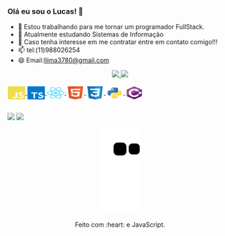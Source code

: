 ### Olá eu sou o Lucas! 👋

- 🔭 Estou trabalhando para me tornar um programador FullStack.
- 🌱 Atualmente estudando Sistemas de Informação
- 💬 Caso tenha interesse em me contratar entre em contato comigo!!!
- 📫 tel:(11)988026254
- 😄 Email:llima3780@gmail.com

<div align="center">
  <a href="https://github.com/LucasLimaAPI">
  <img height="150em" src="https://github-readme-stats.vercel.app/api?username=LucasLimaAPI&show_icons=true&theme=dark&include_all_commits=true&count_private=true"/>
    <img height="150em" src="https://github-readme-stats.vercel.app/api/top-langs/?username=LucasLimaAPI&theme=dracula&hide_border=false&&layout=compact"/>
</div>
  
  <div style="display: inline_block"><br>
  <img align="center" alt="Rafa-Js" height="30" width="40" src="https://raw.githubusercontent.com/devicons/devicon/master/icons/javascript/javascript-plain.svg">
  <img align="center" alt="Rafa-Ts" height="30" width="40" src="https://raw.githubusercontent.com/devicons/devicon/master/icons/typescript/typescript-plain.svg">
  <img align="center" alt="Rafa-React" height="30" width="40" src="https://raw.githubusercontent.com/devicons/devicon/master/icons/react/react-original.svg">
  <img align="center" alt="Rafa-HTML" height="30" width="40" src="https://raw.githubusercontent.com/devicons/devicon/master/icons/html5/html5-original.svg">
  <img align="center" alt="Rafa-CSS" height="30" width="40" src="https://raw.githubusercontent.com/devicons/devicon/master/icons/css3/css3-original.svg">
  <img align="center" alt="Rafa-Python" height="30" width="40" src="https://raw.githubusercontent.com/devicons/devicon/master/icons/python/python-original.svg">
  <img align="center" alt="Rafa-Csharp" height="30" width="40" src="https://raw.githubusercontent.com/devicons/devicon/master/icons/csharp/csharp-original.svg">
</div>
  
  ##
  
  <div>
  <a href = "https://mail.google.com/mail/u/0/#inbox"><img src="https://img.shields.io/badge/-Gmail-%23333?style=for-the-badge&logo=gmail&logoColor=white" target="_blank"></a>
  <a href="https://www.linkedin.com/in/lucas-lima-de-oliveira-b04149201?fbclid=IwAR1nXaiEB4SjQ5dR1Md_hp0FnUUassQcswBSMRoZFKaNt9BdcoIQ_qWLb6A" target="_blank"><img src="https://img.shields.io/badge/-LinkedIn-%230077B5?style=for-the-badge&logo=linkedin&logoColor=white" target="_blank"></a> 
  
  </div>

<div align="center">
  
  ![Snake animation](https://github.com/LucasLimaAPI/LucasLimaAPI/blob/output/github-contribution-grid-snake.svg)
  
</div>

<div align="center">
  <p>Feito com :heart: e JavaScript.</p>
</div>

  
  
  
  
  
  
  
  
